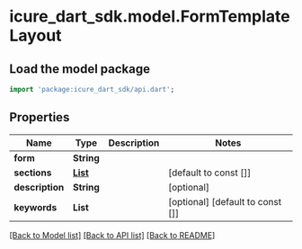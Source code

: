 # icure_dart_sdk.model.FormTemplateLayout

## Load the model package
```dart
import 'package:icure_dart_sdk/api.dart';
```

## Properties
Name | Type | Description | Notes
------------ | ------------- | ------------- | -------------
**form** | **String** |  | 
**sections** | [**List<Section>**](Section.md) |  | [default to const []]
**description** | **String** |  | [optional] 
**keywords** | **List<String>** |  | [optional] [default to const []]

[[Back to Model list]](../README.md#documentation-for-models) [[Back to API list]](../README.md#documentation-for-api-endpoints) [[Back to README]](../README.md)


